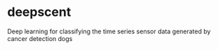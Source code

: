 # deepscent
Deep learning for classifying the time series sensor data generated by cancer detection dogs

